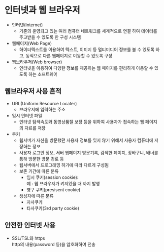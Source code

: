 # 인터넷과 웹 브라우저
- 인터넷(Internet)
    - 기존의 운영되고 있는 여러 컴퓨터 네트워크를 세계적으로 연결 하여 데이터를 주고받을 수 있도록 한 구성 시스템
- 웹페이지(Web Page)
    - 하이터텍스트를 이용하여 텍스트, 이미지 등 멀티미디어 정보를 볼 수 있도록 하고, 동적으로 다른 웹페이지로 이동할 수 있도록 구성
- 웹브라우저(Web browser)
    - 인터넷을 이용하여 다양한 정보를 제공하는 웹 페이지를 편리하게 이용할 수 있도록 하는 소프트웨어
## 웹브라우저 사용 흔적
- URL(Uniform Resource Locater)
    - 브라우저에 입력하는 주소
- 임시 인터넷 파일
    - 인터넷 탐색속도와 동영상품질 보장 등을 위하여 사용자가 접속하는 웹 페이지의 자료를 저장
- 쿠키
    - 웹서버가 자신을 방문했던 사용자 정보를 잊지 않기 위해서 사용자 컴퓨터에 저장하는 정보
    - 사용자 로그인 정보, 서버 웹페이지 방문기록, 검색한 페이지, 장바구니, 배너를 통해 방문한 방문 경로 등
    - 웹서버에서 프로그래밍 하기에 따라 다르게 구성됨
    - 보존 기간에 따른 분류
        - 임시 쿠키(session cookie):<br>예 : 웹 브라우저가 켜저있을 때 까지 발행
        - 영구 쿠키(presisent cookie)
    - 생성자에 따른 분류
        - 자사쿠키
        - 타사쿠키(3rd party cookie)

## 안전한 인터넷 사용
- SSL/TSL와 https<br>http의 내용(password 등)을 암호화하여 전송
